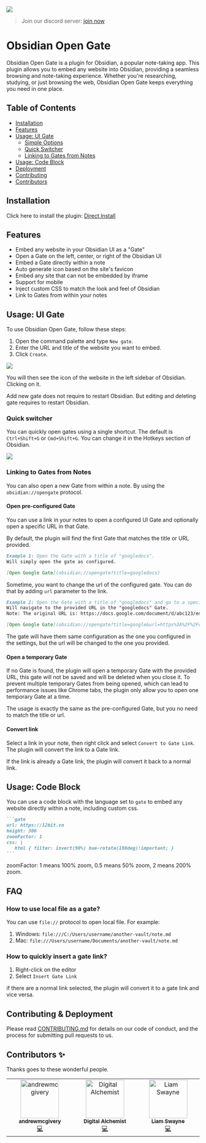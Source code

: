 ![](./stuff/img.png)

> Join our discord server: [join now](https://discord.gg/wpyAsJMd)

# Obsidian Open Gate

Obsidian Open Gate is a plugin for Obsidian, a popular note-taking app. This plugin allows you to embed any website into Obsidian, providing a seamless browsing and note-taking experience. Whether you're researching, studying, or just browsing the web, Obsidian Open Gate keeps everything you need in one place.

## Table of Contents

-   [Installation](#installation)
-   [Features](#features)
-   [Usage: UI Gate](#usage-ui-gate)
    -   [Simple Options](#simple-options)
    -   [Quick Switcher](#quick-switcher)
    -   [Linking to Gates from Notes](#linking-to-gates-from-notes)
-   [Usage: Code Block](#usage-code-block)
-   [Deployment](#deployment)
-   [Contributing](#contributing)
-   [Contributors](#contributors-✨)

## Installation

Click here to install the plugin: [Direct Install](https://obsidian.md/plugins?id=open-gate)

## Features

-   Embed any website in your Obsidian UI as a "Gate"
-   Open a Gate on the left, center, or right of the Obsidian UI
-   Embed a Gate directly within a note
-   Auto generate icon based on the site's favicon
-   Embed any site that can not be embedded by iframe
-   Support for mobile
-   Inject custom CSS to match the look and feel of Obsidian
-   Link to Gates from within your notes

## Usage: UI Gate

To use Obsidian Open Gate, follow these steps:

1. Open the command palette and type `New gate`.
2. Enter the URL and title of the website you want to embed.
3. Click `Create`.

![](./stuff/img_2.png)

You will then see the icon of the website in the left sidebar of Obsidian. Clicking on it.

Add new gate does not require to restart Obsidian. But editing and deleting gate requires to restart Obsidian.

### Quick switcher

You can quickly open gates using a single shortcut. The default is `Ctrl+Shift+G` or `Cmd+Shift+G`. You can change it in the Hotkeys section of Obsidian.

![](./stuff/img_4.png)

### Linking to Gates from Notes

You can also open a new Gate from within a note. By using the `obsidian://opengate` protocol.

#### Open pre-configured Gate

You can use a link in your notes to open a configured UI Gate and optionally open a specific URL in that Gate.

By default, the plugin will find the first Gate that matches the title or URL provided.

```markdown
Example 1: Open the Gate with a title of "googledocs".
Will simply open the gate as configured.

[Open Google Gate](obsidian://opengate?title=googledocs)

```

Sometime, you want to change the url of the configured gate. You can do that by adding `url` parameter to the link.

```markdown
Example 2: Open the Gate with a title of "googledocs" and go to a specific document.
Will navigate to the provided URL in the "googledocs" Gate.
Note: The original URL is: https://docs.google.com/document/d/abc123/edit but has been URL Encoded

[Open Google Gate](obsidian://opengate?title=google&url=https%3A%2F%2Fdocs.google.com%2Fdocument%2Fd%2Fabc123%2Fedit)
```

The gate will have them same configuration as the one you configured in the settings, but the url will be changed to the one you provided.

#### Open a temporary Gate

If no Gate is found, the plugin will open a temporary Gate with the provided URL, this gate will not be saved and will be deleted when you close it. To prevent multiple temporary Gates from being opened, which can lead to performance issues like Chrome tabs, the plugin only allow you to open one temporary Gate at a time.

The usage is exactly the same as the pre-configured Gate, but you no need to match the title or url.

#### Convert link

Select a link in your note, then right click and select `Convert to Gate Link`. The plugin will convert the link to a Gate link.

If the link is already a Gate link, the plugin will convert it back to a normal link.


## Usage: Code Block

You can use a code block with the language set to `gate` to embed any website directly within a note, including custom css.

````markdown
```gate
url: https://12bit.vn
height: 300
zoomFactor: 1
css: |
   html { filter: invert(90%) hue-rotate(180deg)!important; }
```
````

zoomFactor: 1 means 100% zoom, 0.5 means 50% zoom, 2 means 200% zoom.

## FAQ

### How to use local file as a gate?

You can use `file://` protocol to open local file. For example:

1. Windows: `file:///C:/Users/username/another-vault/note.md`
2. Mac: `file:///Users/username/Documents/another-vault/note.md`

### How to quickly insert a gate link?

1. Right-click on the editor
2. Select `Insert Gate Link`

if there are a normal link selected, the plugin will convert it to a gate link and vice versa.

## Contributing & Deployment

Please read [CONTRIBUTING.md](./CONTRIBUTING.md) for details on our code of conduct, and the process for submitting pull requests to us.

## Contributors ✨

Thanks goes to these wonderful people.

<!-- ALL-CONTRIBUTORS-LIST:START - Do not remove or modify this section -->
<!-- prettier-ignore-start -->
<!-- markdownlint-disable -->
<table>
  <tbody>
    <tr>
      <td align="center" valign="top" width="14.28%"><a href="https://github.com/andrewmcgivery"><img src="https://avatars.githubusercontent.com/u/4482878?v=4?s=100" width="100px;" alt="andrewmcgivery"/><br /><sub><b>andrewmcgivery</b></sub></a><br /><a href="https://github.com/nguyenvanduocit/obsidian-open-gate/commits?author=andrewmcgivery" title="Code">💻</a></td>
      <td align="center" valign="top" width="14.28%"><a href="https://github.com/miztizm"><img src="https://avatars.githubusercontent.com/u/617020?v=4?s=100" width="100px;" alt="Digital Alchemist"/><br /><sub><b>Digital Alchemist</b></sub></a><br /><a href="https://github.com/nguyenvanduocit/obsidian-open-gate/commits?author=miztizm" title="Code">💻</a></td>
      <td align="center" valign="top" width="14.28%"><a href="https://github.com/LiamSwayne"><img src="https://avatars.githubusercontent.com/u/108629034?v=4?s=100" width="100px;" alt="Liam Swayne"/><br /><sub><b>Liam Swayne</b></sub></a><br /><a href="https://github.com/nguyenvanduocit/obsidian-open-gate/commits?author=LiamSwayne" title="Code">💻</a></td>
    </tr>
  </tbody>
</table>

<!-- markdownlint-restore -->
<!-- prettier-ignore-end -->

<!-- ALL-CONTRIBUTORS-LIST:END -->
